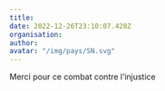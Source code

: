 ```yaml
---
title: 
date: 2022-12-26T23:10:07.428Z
organisation: 
author: 
avatar: "/img/pays/SN.svg"
---
```


Merci pour ce combat contre l’injustice 
